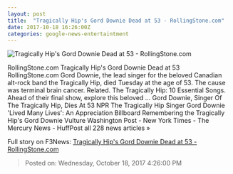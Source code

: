 ```yaml
---
layout: post
title:  "Tragically Hip's Gord Downie Dead at 53 - RollingStone.com"
date: 2017-10-18 16:26:00Z
categories: google-news-entertaintment
---
```


![Tragically Hip's Gord Downie Dead at 53 - RollingStone.com](http://img.wennermedia.com/social/gord-downie-obit-2accf8f3-d0dd-4bf8-ac46-a50f24d60419.jpg)

RollingStone.com Tragically Hip's Gord Downie Dead at 53 RollingStone.com Gord Downie, the lead singer for the beloved Canadian alt-rock band the Tragically Hip, died Tuesday at the age of 53. The cause was terminal brain cancer. Related. The Tragically Hip: 10 Essential Songs. Ahead of their final show, explore this beloved ... Gord Downie, Singer Of The Tragically Hip, Dies At 53 NPR The Tragically Hip Singer Gord Downie 'Lived Many Lives': An Appreciation Billboard Remembering the Tragically Hip's Gord Downie Vulture Washington Post - New York Times - The Mercury News - HuffPost all 228 news articles »


Full story on F3News: [Tragically Hip's Gord Downie Dead at 53 - RollingStone.com](http://www.f3nws.com/n/Q33KBD)

> Posted on: Wednesday, October 18, 2017 4:26:00 PM
